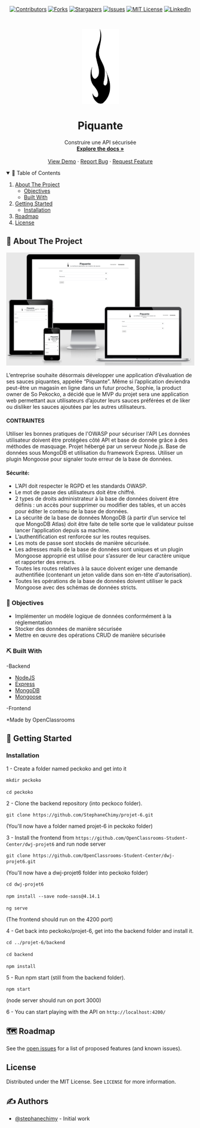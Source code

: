 <!--
*** Thanks for checking out the Best-README-Template. If you have a suggestion
*** that would make this better, please fork the repo and create a pull request
*** or simply open an issue with the tag "enhancement".
*** Thanks again! Now go create something AMAZING! :D
-->


<!-- MARKDOWN LINKS & IMAGES -->
<!-- https://www.markdownguide.org/basic-syntax/#reference-style-links -->
[contributors-shield]: https://img.shields.io/github/contributors/StephaneChimy/projet-6.svg?style=for-the-badge
[contributors-url]: https://github.com/StephaneChimy/projet-6/graphs/contributors
[forks-shield]: https://img.shields.io/github/forks/StephaneChimy/projet-6.svg?style=for-the-badge
[forks-url]: https://github.com/StephaneChimy/projet-6/network/members
[stars-shield]: https://img.shields.io/github/stars/StephaneChimy/projet-6.svg?style=for-the-badge
[stars-url]: https://github.com/StephaneChimy/projet-6/stargazers
[issues-shield]: https://img.shields.io/github/issues/StephaneChimy/projet-6.svg?style=for-the-badge
[issues-url]: https://github.com/StephaneChimy/projet-6/issues
[license-shield]: https://img.shields.io/github/license/StephaneChimy/projet-6?style=for-the-badge
[license-url]: https://github.com/StephaneChimy/projet-6/blob/master/LICENSE
[linkedin-shield]: https://img.shields.io/badge/-LinkedIn-black.svg?style=for-the-badge&logo=linkedin&colorB=555
[linkedin-url]: https://linkedin.com/in/stephane-chimy
[product-screenshot]: /responsive.png



<!-- PROJECT SHIELDS -->
<!--
*** I'm using markdown "reference style" links for readability.
*** Reference links are enclosed in brackets [ ] instead of parentheses ( ).
*** See the bottom of this document for the declaration of the reference variables
*** for contributors-url, forks-url, etc. This is an optional, concise syntax you may use.
*** https://www.markdownguide.org/basic-syntax/#reference-style-links
-->



<div align="center">
 
 [![Contributors][contributors-shield]][contributors-url]
 [![Forks][forks-shield]][forks-url]
 [![Stargazers][stars-shield]][stars-url]
 [![Issues][issues-shield]][issues-url]
 [![MIT License][license-shield]][license-url]
 [![LinkedIn][linkedin-shield]][linkedin-url]
 
</div>


<!-- PROJECT LOGO -->
<br />
<p align="center">
  <a href="https://github.com/StephaneChimy/projet-6">
    <img src="https://github.com/StephaneChimy/peckoko-frontend/blob/main/src/assets/images/flame.png" alt="Logo" width="100">
  </a>

  <h1 align="center">Piquante</h1>

  <p align="center">
    Construire une API sécurisée
    <br />
    <a href="https://github.com/StephaneChimy/projet-6"><strong>Explore the docs »</strong></a>
    <br />
    <br />
    <a href="https://sc-peckoko.netlify.app/login">View Demo</a>
    ·
    <a href="https://github.com/StephaneChimy/projet-6/issues">Report Bug</a>
    ·
    <a href="https://github.com/StephaneChimy/projet-6/issues">Request Feature</a>
  </p>
</p>



<!-- TABLE OF CONTENTS -->
<details open="open">
  <summary>📝 Table of Contents</summary>
  <ol>
    <li>
    <a href="#about-the-project">About The Project</a>
      <ul>
        <li><a href="#objectives">Objectives</a></li>
        <li><a href="#built-with">Built With</a></li>
      </ul>
    </li>
    <li>
      <a href="#getting-started">Getting Started</a>
      <ul>
        <!-- <li><a href="#prerequisites">Prerequisites</a></li> -->
        <li><a href="#installation">Installation</a></li>
      </ul>
    </li>
   <!-- <li><a href="#usage">Usage</a></li> -->
    <li><a href="#roadmap">Roadmap</a></li>
   <!-- <li><a href="#contributing">Contributing</a></li> -->
    <li><a href="#license">License</a></li>
   <!-- <li><a href="#contact">Contact</a></li> -->
   <!-- <li><a href="#acknowledgements">Acknowledgements</a></li> -->
  </ol>
</details>



<!-- ABOUT THE PROJECT -->
## 🧐 About The Project <a name = "about-the-project"></a>

[![Piquante][product-screenshot]](https://sc-peckoko.netlify.app/login)

L’entreprise souhaite désormais développer une application d’évaluation de ses sauces piquantes, appelée “Piquante”. Même si l’application deviendra peut-être un magasin en ligne dans un futur proche, Sophie, la product owner de So Pekocko, a décidé que le MVP du projet sera une application web permettant aux utilisateurs d’ajouter leurs sauces préférées et de liker ou disliker les sauces ajoutées par les autres utilisateurs.

#### CONTRAINTES
Utiliser les bonnes pratiques de l'OWASP pour sécuriser l'API
Les données utilisateur doivent être protégées côté API et base de donnée grâce à des méthodes de masquage.
Projet hébergé par un serveur Node.js.
Base de données sous MongoDB et utilisation du framework Express.
Utiliser un plugin Mongoose pour signaler toute erreur de la base de données.

#### Sécurité:

* L’API doit respecter le RGPD et les standards OWASP.
* Le mot de passe des utilisateurs doit être chiffré.
* 2 types de droits administrateur à la base de données doivent être définis : un accès pour supprimer ou modifier des tables, et un accès pour éditer le contenu de la base de données.
* La sécurité de la base de données MongoDB (à partir d’un service tel que MongoDB Atlas) doit être faite de telle sorte que le validateur puisse lancer l’application depuis sa machine.
* L’authentification est renforcée sur les routes requises.
* Les mots de passe sont stockés de manière sécurisée.
* Les adresses mails de la base de données sont uniques et un plugin Mongoose approprié est utilisé pour s’assurer de leur caractère unique et rapporter des erreurs.
* Toutes les routes relatives à la sauce doivent exiger une demande authentifiée (contenant un jeton valide dans son en-tête d'autorisation).
* Toutes les opérations de la base de données doivent utiliser le pack Mongoose avec des schémas de données stricts.



### 🎯 Objectives <a name = "objectives"></a>

* Implémenter un modèle logique de données conformément à la réglementation
* Stocker des données de manière sécurisée
* Mettre en œuvre des opérations CRUD de manière sécurisée



### ⛏️ Built With <a name = "built-with"></a>

-Backend

* [NodeJS](https://nodejs.org/en/)
* [Express](https://expressjs.com/fr/)
* [MongoDB](https://www.mongodb.com/)
* [Mongoose](https://mongoosejs.com/)


-Frontend

*Made by OpenClassrooms




<!-- GETTING STARTED -->
## 🏁 Getting Started <a name = "getting-started"></a>


<!--
### Prerequisites

Make sure you have [Mysql](https://www.mysql.com/fr/) installed.
 -->
 
 

### Installation

1 - Create a folder named peckoko and get into it

 ```
 mkdir peckoko
 
 cd peckoko
 ```

2 - Clone the backend repository (into peckoco folder).

```
git clone https://github.com/StephaneChimy/projet-6.git
```

(You'll now have a folder named projet-6 in peckoko folder)

3 - Install the frontend from `https://github.com/OpenClassrooms-Student-Center/dwj-projet6` and run node server

```
git clone https://github.com/OpenClassrooms-Student-Center/dwj-projet6.git
```

(You'll now have a dwj-projet6 folder into peckoko folder)

```
cd dwj-projet6

npm install --save node-sass@4.14.1

ng serve
```

(The frontend should run on the 4200 port)

4 - Get back into peckoko/projet-6, get into the backend folder and install it.

```
cd ../projet-6/backend

cd backend

npm install
```

5 - Run npm start (still from the backend folder).

```
npm start
```

(node server should run on port 3000)

6 - You can start playing with the API on `http://localhost:4200/`



<!--
## 🚀 Deployment <a name = "deployment"></a>
Add additional notes about how to deploy this on a live system.
-->


<!-- USAGE EXAMPLES
## 🎈 Usage <a name = "usage"></a>

Use this space to show useful examples of how a project can be used. Additional screenshots, code examples and demos work well in this space. You may also link to more resources.
-->

<!--
_For more examples, please refer to the [Documentation](https://example.com)_
-->


<!-- ROADMAP -->
## 🗺 Roadmap <a name = "roadmap"></a>

See the [open issues](https://github.com/othneildrew/Best-README-Template/issues) for a list of proposed features (and known issues).



<!-- CONTRIBUTING 
## Contributing

Contributions are what make the open source community such an amazing place to learn, inspire, and create. Any contributions you make are **greatly appreciated**.

1. Fork the Project
2. Create your Feature Branch (`git checkout -b feature/AmazingFeature`)
3. Commit your Changes (`git commit -m 'Add some AmazingFeature'`)
4. Push to the Branch (`git push origin feature/AmazingFeature`)
5. Open a Pull Request

-->


<!-- LICENSE -->
## License

Distributed under the MIT License. See `LICENSE` for more information.



<!-- CONTACT
## ✍️ Contact

Your Name - [@your_twitter](https://twitter.com/your_username) - email@example.com

Project Link: [https://github.com/your_username/repo_name](https://github.com/your_username/repo_name)
-->



## ✍️ Authors <a name = "authors"></a>
- [@stephanechimy](https://github.com/StephaneChimy) - Initial work



<!-- ACKNOWLEDGEMENTS 
## Acknowledgements
* [GitHub Emoji Cheat Sheet](https://www.webpagefx.com/tools/emoji-cheat-sheet)
* [Img Shields](https://shields.io)
* [Choose an Open Source License](https://choosealicense.com)
* [GitHub Pages](https://pages.github.com)
* [Animate.css](https://daneden.github.io/animate.css)
* [Loaders.css](https://connoratherton.com/loaders)
* [Slick Carousel](https://kenwheeler.github.io/slick)
* [Smooth Scroll](https://github.com/cferdinandi/smooth-scroll)
* [Sticky Kit](http://leafo.net/sticky-kit)
* [JVectorMap](http://jvectormap.com)
* [Font Awesome](https://fontawesome.com)

-->

